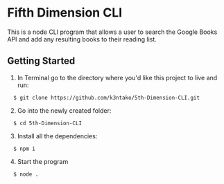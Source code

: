 # Fifth Dimension CLI
This is a node CLI program that allows a user to search the Google Books API and add any resulting books to their reading list.

## Getting Started
1. In Terminal go to the directory where you'd like this project to live and run:
```
  $ git clone https://github.com/k3ntako/5th-Dimension-CLI.git
```
2. Go into the newly created folder:
```
  $ cd 5th-Dimension-CLI
```
3. Install all the dependencies:
```
  $ npm i
```
4. Start the program
```
  $ node .
```

